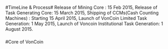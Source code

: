 #TimeLine & Process#
Release of Mining Core : 15 Feb 2015,
Release of Task Generating Core: 15 March 2015,
Shipping of CCMs(Cash Counting Machines) : Starting 15 April 2015,
Launch of VonCoin Limited  Task Generation: 1 May 2015,
Launch of Voncoin Institutional Task Generation: 1 August 2015.
###

#Core of VonCoin
